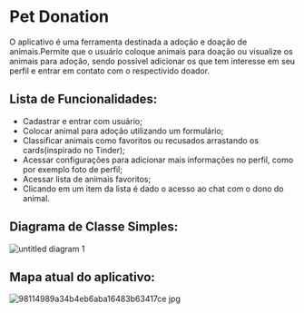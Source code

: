 # Pet Donation

O aplicativo é uma ferramenta destinada a adoção e doação de animais.Permite
que o usuário coloque animais para doação ou visualize os animais para adoção,
sendo possível adicionar os que tem interesse em seu perfil e entrar em
contato com o respectivido doador.

## Lista de Funcionalidades:

* Cadastrar e entrar com usuário;
* Colocar animal para adoção utilizando um formulário;
* Classificar animais como favoritos ou recusados arrastando os cards(inspirado no Tinder);
* Acessar configurações para adicionar mais informações no perfil, como por exemplo foto de perfil;
* Acessar lista de animais favoritos;
* Clicando em um item da lista é dado o acesso ao chat com o dono do animal.

## Diagrama de Classe Simples:


![untitled diagram 1](https://user-images.githubusercontent.com/28962976/52685677-cbc37c80-2f31-11e9-898b-d6dfc944fc45.png)

## Mapa atual do aplicativo:

![98114989a34b4eb6aba16483b63417ce jpg](https://user-images.githubusercontent.com/28962976/52683687-c0208780-2f2a-11e9-9d38-428f75e830a3.png)
